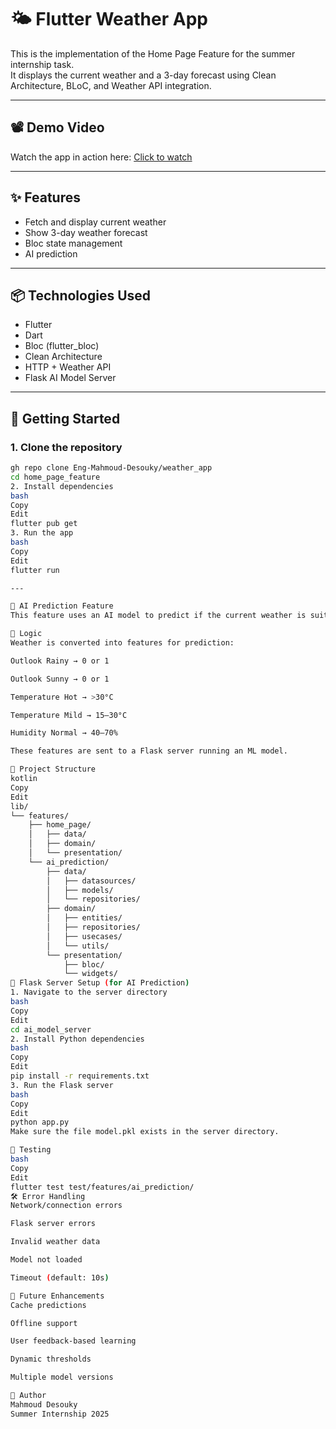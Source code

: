 # 🌤️ Flutter Weather App

This is the implementation of the Home Page Feature for the summer internship task.  
It displays the current weather and a 3-day forecast using Clean Architecture, BLoC, and Weather API integration.

---

## 📽️ Demo Video  
Watch the app in action here: [Click to watch](https://youtube.com/shorts/29xjLpxyy0A?feature=share)

---

## ✨ Features

- Fetch and display current weather
- Show 3-day weather forecast
- Bloc state management
- AI prediction

---

## 📦 Technologies Used

- Flutter
- Dart
- Bloc (flutter_bloc)
- Clean Architecture
- HTTP + Weather API 
- Flask AI Model Server

---

## 🚀 Getting Started

### 1. Clone the repository

```bash
gh repo clone Eng-Mahmoud-Desouky/weather_app
cd home_page_feature
2. Install dependencies
bash
Copy
Edit
flutter pub get
3. Run the app
bash
Copy
Edit
flutter run

---

🧠 AI Prediction Feature
This feature uses an AI model to predict if the current weather is suitable for physical training.

📌 Logic
Weather is converted into features for prediction:

Outlook Rainy → 0 or 1

Outlook Sunny → 0 or 1

Temperature Hot → >30°C

Temperature Mild → 15–30°C

Humidity Normal → 40–70%

These features are sent to a Flask server running an ML model.

📁 Project Structure
kotlin
Copy
Edit
lib/
└── features/
    ├── home_page/
    │   ├── data/
    │   ├── domain/
    │   └── presentation/
    └── ai_prediction/
        ├── data/
        │   ├── datasources/
        │   ├── models/
        │   └── repositories/
        ├── domain/
        │   ├── entities/
        │   ├── repositories/
        │   ├── usecases/
        │   └── utils/
        └── presentation/
            ├── bloc/
            └── widgets/
🔌 Flask Server Setup (for AI Prediction)
1. Navigate to the server directory
bash
Copy
Edit
cd ai_model_server
2. Install Python dependencies
bash
Copy
Edit
pip install -r requirements.txt
3. Run the Flask server
bash
Copy
Edit
python app.py
Make sure the file model.pkl exists in the server directory.

🧪 Testing
bash
Copy
Edit
flutter test test/features/ai_prediction/
🛠️ Error Handling
Network/connection errors

Flask server errors

Invalid weather data

Model not loaded

Timeout (default: 10s)

🔮 Future Enhancements
Cache predictions

Offline support

User feedback-based learning

Dynamic thresholds

Multiple model versions

👤 Author
Mahmoud Desouky
Summer Internship 2025
